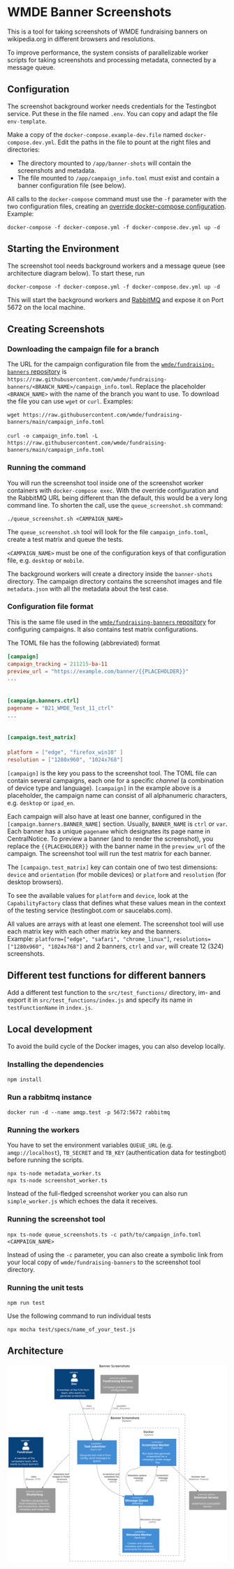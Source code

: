 # WMDE Banner Screenshots

This is a tool for taking screenshots of WMDE fundraising banners on wikipedia.org in different browsers and resolutions.

To improve performance, the system consists of parallelizable worker scripts for taking screenshots and processing metadata, connected by a message queue.

## Configuration
The screenshot background worker needs credentials for the Testingbot service. Put these in the file named `.env`.
You can copy and adapt the file `env-template`.

Make a copy of the `docker-compose.example-dev.file` named `docker-compose.dev.yml`. Edit the paths in the file to pount at the right files and directories:

- The directory mounted to `/app/banner-shots` will contain the screenshots and metadata.
- The file mounted to `/app/campaign_info.toml` must exist and contain a banner
	configuration file (see below).

All calls to the `docker-compose` command must use the `-f` parameter with
the two configuration files, creating an [override docker-compose
configuration](https://docs.docker.com/compose/extends/#multiple-compose-files).
Example:

	docker-compose -f docker-compose.yml -f docker-compose.dev.yml up -d

## Starting the Environment

The screenshot tool needs background workers and a message queue (see architecture diagram below). To start these, run

	docker-compose -f docker-compose.yml -f docker-compose.dev.yml up -d

This will start the background workers and [RabbitMQ](https://www.rabbitmq.com/) and expose it on Port 5672 on the 
local machine.

## Creating Screenshots

### Downloading the campaign file for a branch

The URL for the campaign configuration file from the
[`wmde/fundraising-banners`
repository](https://github.com/wmde/fundraising-banners) is
`https://raw.githubusercontent.com/wmde/fundraising-banners/<BRANCH_NAME>/campaign_info.toml`.
Replace the placeholder `<BRANCH_NAME>` with the name of the branch you
want to use. To download the file you can use `wget` or `curl`. Examples:
	
	wget https://raw.githubusercontent.com/wmde/fundraising-banners/main/campaign_info.toml

	curl -o campaign_info.toml -L https://raw.githubusercontent.com/wmde/fundraising-banners/main/campaign_info.toml

### Running the command

You will run the screenshot tool inside one of the screenshot worker containers with
`docker-compose exec`. With the override configuration and the RabbitMQ
URL being different than the default, this would be a very long command
line. To shorten the call, use the `queue_screenshot.sh` command:

	./queue_screenshot.sh <CAMPAIGN_NAME>

The `queue_screenshot.sh` tool will look for the file `campaign_info.toml`,
create a test matrix and queue the tests. 

`<CAMPAIGN_NAME>` must be one of the configuration keys of that
configuration file, e.g. `desktop` or `mobile`.

The background workers will create a directory inside the `banner-shots`
directory. The campaign directory contains the screenshot images and file
`metadata.json` with all the metadata about the test case.


### Configuration file format

This is the same file used in the [`wmde/fundraising-banners`
repository](https://github.com/wmde/fundraising-banners) for configuring
campaigns. It also contains test matrix configurations.

The TOML file has the following (abbreviated) format

```toml
[campaign]
campaign_tracking = 211215-ba-11
preview_url = "https://example.com/banner/{{PLACEHOLDER}}"
...


[campaign.banners.ctrl]
pagename = "B21_WMDE_Test_11_ctrl"
...


[campaign.test_matrix]

platform = ["edge", "firefox_win10" ]
resolution = ["1280x960", "1024x768"]

```

`[campaign]` is the key you pass to the screenshot tool. The TOML file can
contain several campaigns, each one for a specific *channel* (a
combination of device type and language). `[campaign]` in the example
above is a placeholder, the campaign name can consist of all
alphanumeric characters, e.g. `desktop` or `ipad_en`.

Each campaign will also have at least one banner, configured in the 
`[campaign.banners.BANNER_NAME]` section. Usually, `BANNER_NAME` is `ctrl` or `var`.
Each banner has a unique `pagename` which designates its page name in
CentralNotice. To preview a banner (and to render the screenshot), you
replace the `{{PLACEHOLDER}}` with the banner name in the `preview_url` of
the campaign. The screenshot tool will run the test matrix for each
banner.

The `[campaign.test_matrix]` key can contain one of two test dimensions:
`device` and `orientation` (for mobile devices) or `platform` and
`resolution` (for desktop browsers).

To see the available values for `platform` and `device`, look at the
`CapabilityFactory` class that defines what these values mean in the
context of the testing service (testingbot.com or saucelabs.com).

All values are arrays with at least one element. The screenshot tool will
use each matrix key with each other matrix key and the banners.  
Example:
`platform=["edge", "safari", "chrome_linux"]`, `resolutions=["1280x960",
"1024x768"]` and 2 banners, `ctrl` and `var`, will create 12 (3*2*4)
screenshots.


## Different test functions for different banners

Add a different test function to the `src/test_functions/` directory,
im- and export it in `src/test_functions/index.js` and specify its name in
`testFunctionName` in `index.js`.

## Local development

To avoid the build cycle of the Docker images, you can also develop
locally.

### Installing the dependencies

	npm install

### Run a rabbitmq instance

	docker run -d --name amqp.test -p 5672:5672 rabbitmq


### Running the workers

You have to set the environment variables `QUEUE_URL` (e.g. `amqp://localhost`), `TB_SECRET` and `TB_KEY` (authentication data for testingbot) before running the scripts.

	npx ts-node metadata_worker.ts
	npx ts-node screenshot_worker.ts

Instead of the full-fledged screenshot worker you can also run
`simple_worker.js` which echoes the data it receives.


### Running the screenshot tool

	npx ts-node queue_screenshots.ts -c path/to/campaign_info.toml <CAMPAIGN_NAME>

Instead of using the `-c` parameter, you can also create a symbolic link
from your local copy of `wmde/fundraising-banners` to the screenshot tool
directory.

### Running the unit tests

    npm run test

Use the following command to run individual tests

    npx mocha test/specs/name_of_your_test.js 

## Architecture

![Architecture - Component Diagram](docs/architecture.svg)

